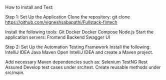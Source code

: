 How to Install and Test:

Step 1: Set Up the Application
  Clone the repository: git clone https://github.com/vigneshsabapathi/Fullstack-fintech

Install the following tools:
  Git
  Docker
  Docker Compose
  Node.js
Start the application servers:
  Frontend
  Backend
  Swagger UI

Step 2: Set Up the Automation Testing Framework
Install the following:
  IntelliJ IDEA
  Java
  Maven
Open IntelliJ IDEA and create a Maven project.

Add necessary Maven dependencies such as:
  Selenium
  TestNG
  Rest Assured
  Develop test cases under src/test.
  Create reusable methods under src/main.
